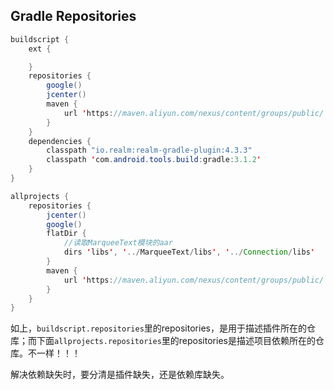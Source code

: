 ## Gradle Repositories



```java
buildscript {
    ext {

    }
    repositories {
        google()
        jcenter()
        maven {
            url 'https://maven.aliyun.com/nexus/content/groups/public/'
        }
    }
    dependencies {
        classpath "io.realm:realm-gradle-plugin:4.3.3"
        classpath 'com.android.tools.build:gradle:3.1.2'
    }
}

allprojects {
    repositories {
        jcenter()
        google()
        flatDir {
            //读取MarqueeText模块的aar
            dirs 'libs', '../MarqueeText/libs', '../Connection/libs'
        }
        maven {
            url 'https://maven.aliyun.com/nexus/content/groups/public/'
        }
    }
}
```

如上，`buildscript.repositories`里的repositories，是用于描述插件所在的仓库；而下面`allprojects.repositories`里的repositories是描述项目依赖所在的仓库。不一样！！！

解决依赖缺失时，要分清是插件缺失，还是依赖库缺失。
